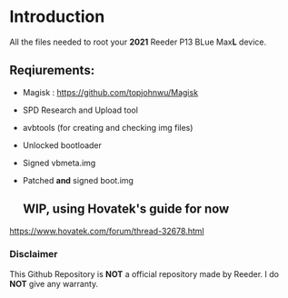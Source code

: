 
  # Introduction
All the files needed to root your **2021** Reeder P13 BLue Max**L** device.  
 ## Reqiurements:
- Magisk : https://github.com/topjohnwu/Magisk  
- SPD Research and Upload tool
- avbtools (for creating and checking img files)
- Unlocked bootloader
- Signed vbmeta.img
- Patched **and** signed boot.img
  
  ## WIP, using Hovatek's guide for now
https://www.hovatek.com/forum/thread-32678.html

  ### Disclaimer
This Github Repository is **NOT** a official repository made by Reeder. I do **NOT** give any warranty.
